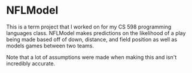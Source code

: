 # NFLModel
This is a term project that I worked on for my CS 598 programming languages class. NFLModel makes predictions on the likelihood of a play being made based off of down, distance, and field position as well as models games between two teams.

Note that a lot of assumptions were made when making this and isn't incredibly accurate.
